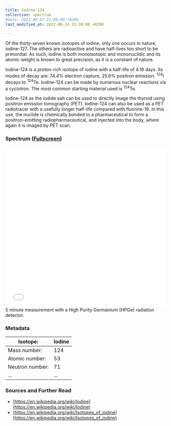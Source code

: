 ```yaml
---
title: Iodine-124
collection: spectrum
#date: 2022-06-07 21:00:00 +0200
last_modified_at: 2022-08-24 15:10:00 +0200

---
```


Of the thirty-seven known isotopes of iodine, only one occurs in nature, iodine-127. The others are radioactive and have half-lives too short to be primordial. As such, iodine is both monoisotopic and mononuclidic and its atomic weight is known to great precision, as it is a constant of nature.

Iodine-124 is a proton-rich isotope of iodine with a half-life of 4.18 days. Its modes of decay are: 74.4% electron capture, 25.6% positron emission. <sup>124</sup>I decays to <sup>124</sup>Te. Iodine-124 can be made by numerous nuclear reactions via a cyclotron. The most common starting material used is <sup>124</sup>Te.

Iodine-124 as the iodide salt can be used to directly image the thyroid using positron emission tomography (PET). Iodine-124 can also be used as a PET radiotracer with a usefully longer half-life compared with fluorine-18. In this use, the nuclide is chemically bonded to a pharmaceutical to form a positron-emitting radiopharmaceutical, and injected into the body, where again it is imaged by PET scan.

### Spectrum ([Fullscreen](/assets/spectra/I-124.html))

<iframe width="100%" height="500" src="/assets/spectra/I-124.html" title="I-124 gamma spectrum" frameborder="0" allowfullscreen></iframe>
5 minute measurement with a High Purity Germanium (HPGe) radiation detector.

### Metadata

| Isotope: | Iodine |
| --- | --- |
| Mass number: | 124 |
| Atomic number: | 53 |
| Neutron number: | 71 |
| ... | ... |

### Sources and Further Read

- [https://en.wikipedia.org/wiki/Iodine](https://en.wikipedia.org/wiki/Iodine)
- [https://en.wikipedia.org/wiki/Isotopes_of_iodine](https://en.wikipedia.org/wiki/Isotopes_of_iodine)


